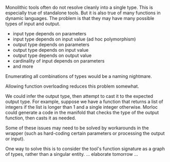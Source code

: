 Monolithic tools often do not resolve cleanly into a single type. This is
especially true of standalone tools. But it is also true of many functions in
dynamic languages. The problem is that they may have many possible types of
input and output.

 * input type depends on parameters
 * input type depends on input value (ad hoc polymorphism)
 * output type depends on parameters
 * output type depends on input value
 * output type depends on output value
 * cardinality of input depends on parameters
 * and more

Enumerating all combinations of types would be a naming nightmare. 

Allowing function overloading reduces this problem somewhat.

We could infer the output type, then attempt to cast it to the expected output
type. For example, suppose we have a function that returns a list of integers
if the list is longer than 1 and a single integer otherwise. Morloc could
generate a code in the manifold that checks the type of the output function,
then casts it as needed.

Some of these issues may need to be solved by workarounds in the wrapper (such
as hard-coding certain parameters or processing the output or input).

One way to solve this is to consider the tool's function signature as a graph
of types, rather than a singular entity. ... elaborate tomorrow ... 
